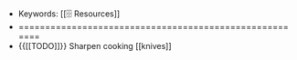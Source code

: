 - Keywords: [[🗄 Resources]]
- =======================================================
- {{[[TODO]]}} Sharpen cooking [[knives]]

